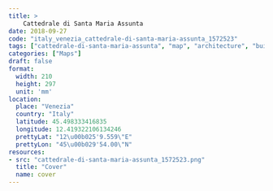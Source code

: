 ```yaml
---
title: > 
    Cattedrale di Santa Maria Assunta
date: 2018-09-27
code: "italy_venezia_cattedrale-di-santa-maria-assunta_1572523"
tags: ["cattedrale-di-santa-maria-assunta", "map", "architecture", "buildings", "Venezia", "Italy"]
categories: ["Maps"]
draft: false
format:
  width: 210
  height: 297
  unit: 'mm'
location:
  place: "Venezia"
  country: "Italy"
  latitude: 45.498333416835
  longitude: 12.419322106134246
  prettyLat: "12\u00b025'9.559\"E"
  prettyLon: "45\u00b029'54.00\"N"
resources:
- src: "cattedrale-di-santa-maria-assunta_1572523.png"
  title: "Cover"
  name: cover
---
```

